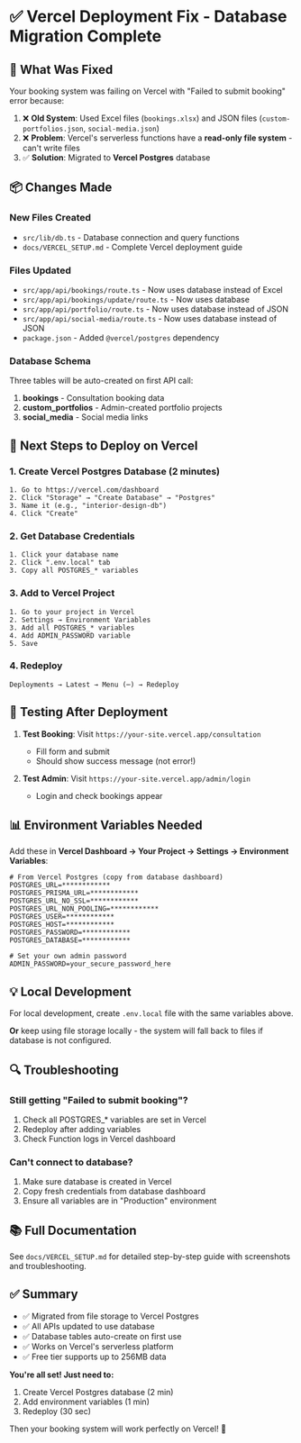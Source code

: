 # ✅ Vercel Deployment Fix - Database Migration Complete

## 🎯 What Was Fixed

Your booking system was failing on Vercel with "Failed to submit booking" error because:

1. ❌ **Old System**: Used Excel files (`bookings.xlsx`) and JSON files (`custom-portfolios.json`, `social-media.json`)
2. ❌ **Problem**: Vercel's serverless functions have a **read-only file system** - can't write files
3. ✅ **Solution**: Migrated to **Vercel Postgres** database

## 📦 Changes Made

### New Files Created
- `src/lib/db.ts` - Database connection and query functions
- `docs/VERCEL_SETUP.md` - Complete Vercel deployment guide

### Files Updated
- `src/app/api/bookings/route.ts` - Now uses database instead of Excel
- `src/app/api/bookings/update/route.ts` - Now uses database
- `src/app/api/portfolio/route.ts` - Now uses database instead of JSON
- `src/app/api/social-media/route.ts` - Now uses database instead of JSON
- `package.json` - Added `@vercel/postgres` dependency

### Database Schema
Three tables will be auto-created on first API call:
1. **bookings** - Consultation booking data
2. **custom_portfolios** - Admin-created portfolio projects
3. **social_media** - Social media links

## 🚀 Next Steps to Deploy on Vercel

### 1. Create Vercel Postgres Database (2 minutes)
```
1. Go to https://vercel.com/dashboard
2. Click "Storage" → "Create Database" → "Postgres"
3. Name it (e.g., "interior-design-db")
4. Click "Create"
```

### 2. Get Database Credentials
```
1. Click your database name
2. Click ".env.local" tab
3. Copy all POSTGRES_* variables
```

### 3. Add to Vercel Project
```
1. Go to your project in Vercel
2. Settings → Environment Variables
3. Add all POSTGRES_* variables
4. Add ADMIN_PASSWORD variable
5. Save
```

### 4. Redeploy
```
Deployments → Latest → Menu (⋯) → Redeploy
```

## 🧪 Testing After Deployment

1. **Test Booking**: Visit `https://your-site.vercel.app/consultation`
   - Fill form and submit
   - Should show success message (not error!)

2. **Test Admin**: Visit `https://your-site.vercel.app/admin/login`
   - Login and check bookings appear

## 📊 Environment Variables Needed

Add these in **Vercel Dashboard → Your Project → Settings → Environment Variables**:

```env
# From Vercel Postgres (copy from database dashboard)
POSTGRES_URL=************
POSTGRES_PRISMA_URL=************
POSTGRES_URL_NO_SSL=************
POSTGRES_URL_NON_POOLING=************
POSTGRES_USER=************
POSTGRES_HOST=************
POSTGRES_PASSWORD=************
POSTGRES_DATABASE=************

# Set your own admin password
ADMIN_PASSWORD=your_secure_password_here
```

## 💡 Local Development

For local development, create `.env.local` file with the same variables above.

**Or** keep using file storage locally - the system will fall back to files if database is not configured.

## 🔍 Troubleshooting

### Still getting "Failed to submit booking"?
1. Check all POSTGRES_* variables are set in Vercel
2. Redeploy after adding variables
3. Check Function logs in Vercel dashboard

### Can't connect to database?
1. Make sure database is created in Vercel
2. Copy fresh credentials from database dashboard
3. Ensure all variables are in "Production" environment

## 📚 Full Documentation

See `docs/VERCEL_SETUP.md` for detailed step-by-step guide with screenshots and troubleshooting.

## ✅ Summary

- ✅ Migrated from file storage to Vercel Postgres
- ✅ All APIs updated to use database
- ✅ Database tables auto-create on first use
- ✅ Works on Vercel's serverless platform
- ✅ Free tier supports up to 256MB data

**You're all set! Just need to:**
1. Create Vercel Postgres database (2 min)
2. Add environment variables (1 min)
3. Redeploy (30 sec)

Then your booking system will work perfectly on Vercel! 🚀

